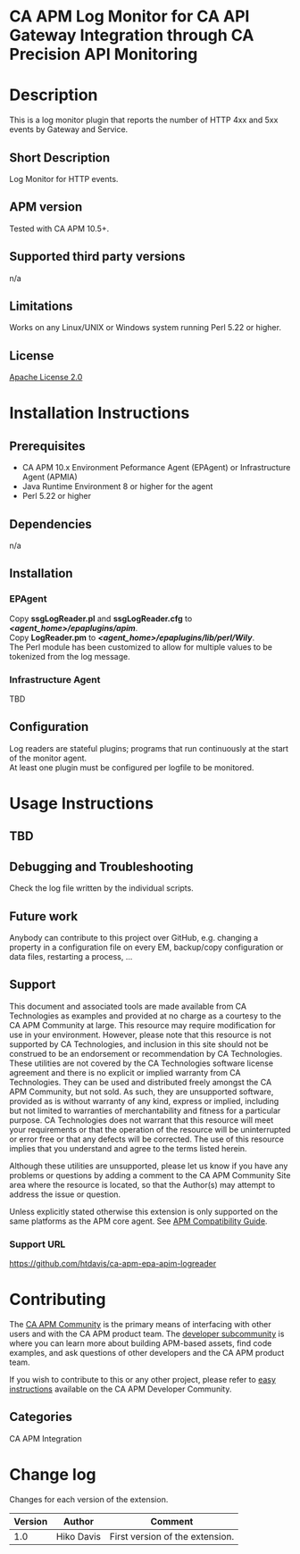 # CA APM Log Monitor for CA API Gateway Integration through CA Precision API Monitoring

# Description
This is a log monitor plugin that reports the number of HTTP 4xx and 5xx events by Gateway and Service.

## Short Description
Log Monitor for HTTP events.

## APM version
Tested with CA APM 10.5+.

## Supported third party versions
n/a
## Limitations
Works on any Linux/UNIX or Windows system running Perl 5.22 or higher.

## License
[Apache License 2.0](LICENSE)

# Installation Instructions

## Prerequisites
* CA APM 10.x Environment Peformance Agent (EPAgent) or Infrastructure Agent (APMIA)
* Java Runtime Environment 8 or higher for the agent
* Perl 5.22 or higher

## Dependencies
n/a

## Installation
### EPAgent
Copy **ssgLogReader.pl** and **ssgLogReader.cfg** to ***\<agent_home\>\/epaplugins\/apim***.  
Copy **LogReader.pm** to ***\<agent_home\>\/epaplugins\/lib\/perl\/Wily***.  
The Perl module has been customized to allow for multiple values to be tokenized from the log message.

### Infrastructure Agent
TBD

## Configuration
Log readers are stateful plugins; programs that run continuously at the start of the monitor agent.  
At least one plugin must be configured per logfile to be monitored.


# Usage Instructions

## TBD



## Debugging and Troubleshooting
Check the log file written by the individual scripts.

## Future work
Anybody can contribute to this project over GitHub, e.g. changing a property in a configuration file on every EM, backup/copy configuration or data files, restarting a process, ...

## Support
This document and associated tools are made available from CA Technologies as examples and provided at no charge as a courtesy to the CA APM Community at large. This resource may require modification for use in your environment. However, please note that this resource is not supported by CA Technologies, and inclusion in this site should not be construed to be an endorsement or recommendation by CA Technologies. These utilities are not covered by the CA Technologies software license agreement and there is no explicit or implied warranty from CA Technologies. They can be used and distributed freely amongst the CA APM Community, but not sold. As such, they are unsupported software, provided as is without warranty of any kind, express or implied, including but not limited to warranties of merchantability and fitness for a particular purpose. CA Technologies does not warrant that this resource will meet your requirements or that the operation of the resource will be uninterrupted or error free or that any defects will be corrected. The use of this resource implies that you understand and agree to the terms listed herein.

Although these utilities are unsupported, please let us know if you have any problems or questions by adding a comment to the CA APM Community Site area where the resource is located, so that the Author(s) may attempt to address the issue or question.

Unless explicitly stated otherwise this extension is only supported on the same platforms as the APM core agent. See [APM Compatibility Guide](http://www.ca.com/us/support/ca-support-online/product-content/status/compatibility-matrix/application-performance-management-compatibility-guide.aspx).

### Support URL
https://github.com/htdavis/ca-apm-epa-apim-logreader

# Contributing
The [CA APM Community](https://communities.ca.com/community/ca-apm) is the primary means of interfacing with other users and with the CA APM product team.  The [developer subcommunity](https://communities.ca.com/community/ca-apm/ca-developer-apm) is where you can learn more about building APM-based assets, find code examples, and ask questions of other developers and the CA APM product team.

If you wish to contribute to this or any other project, please refer to [easy instructions](https://communities.ca.com/docs/DOC-231150910) available on the CA APM Developer Community.

## Categories

CA APM Integration


# Change log
Changes for each version of the extension.

Version | Author | Comment
--------|--------|--------
1.0 | Hiko Davis | First version of the extension.
